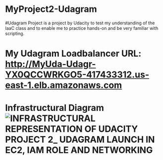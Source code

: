 # MyProject2-Udagram
#Udagram Project is a project by Udacity to test my understanding of the IaaC class and to enable me to practice hands-on and be very familiar with scripting. 
# My Udagram Loadbalancer URL: http://MyUda-Udagr-YX0QCCWRKGO5-417433312.us-east-1.elb.amazonaws.com


# Infrastructural Diagram ![INFRASTRUCTURAL REPRESENTATION OF UDACITY PROJECT 2_ UDAGRAM LAUNCH IN EC2, IAM ROLE AND NETWORKING ](https://user-images.githubusercontent.com/59825650/178576587-0ad06e20-654f-413b-9d8a-a1dce2924392.png)
